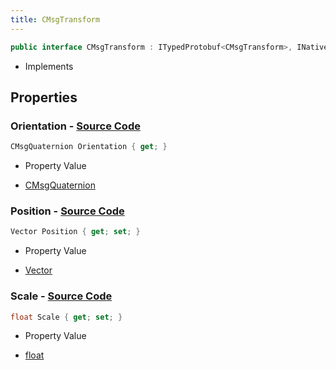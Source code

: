 ```yaml
---
title: CMsgTransform
---
```


```csharp
public interface CMsgTransform : ITypedProtobuf<CMsgTransform>, INativeHandle
```

- Implements

## Properties

### **Orientation** - [Source Code](https://github.com/swiftly-solution/swiftlys2/blob/main/managed/src/SwiftlyS2.Generated/Protobufs/Interfaces/CMsgTransform.cs#L19)

```csharp
CMsgQuaternion Orientation { get; }
```

- Property Value

- [CMsgQuaternion](/docs/api/shared/protobufdefinitions/cmsgquaternion)

### **Position** - [Source Code](https://github.com/swiftly-solution/swiftlys2/blob/main/managed/src/SwiftlyS2.Generated/Protobufs/Interfaces/CMsgTransform.cs#L13)

```csharp
Vector Position { get; set; }
```

- Property Value

- [Vector](/docs/api/shared/natives/vector)

### **Scale** - [Source Code](https://github.com/swiftly-solution/swiftlys2/blob/main/managed/src/SwiftlyS2.Generated/Protobufs/Interfaces/CMsgTransform.cs#L16)

```csharp
float Scale { get; set; }
```

- Property Value

- [float](https://learn.microsoft.com/dotnet/api/system.single)

